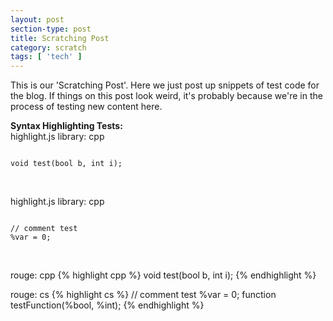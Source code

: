 ```yaml
---
layout: post
section-type: post
title: Scratching Post
category: scratch
tags: [ 'tech' ]
---
```


This is our 'Scratching Post'. Here we just post up snippets of test code for the blog. If things on this post look weird, it's probably because we're in the process of testing new content here.

<b>Syntax Highlighting Tests:</b>
<br>
highlight.js library: cpp
<pre><code class="cpp">
void test(bool b, int i);
</code></pre>
<br>

highlight.js library: cpp
<pre><code class="cs">
// comment test
%var = 0;
</code></pre>
<br>

rouge: cpp
{% highlight cpp %}
void test(bool b, int i);
{% endhighlight %}
<br>

rouge: cs
{% highlight cs %}
// comment test
%var = 0;
function testFunction(%bool, %int);
{% endhighlight %}
<br>
